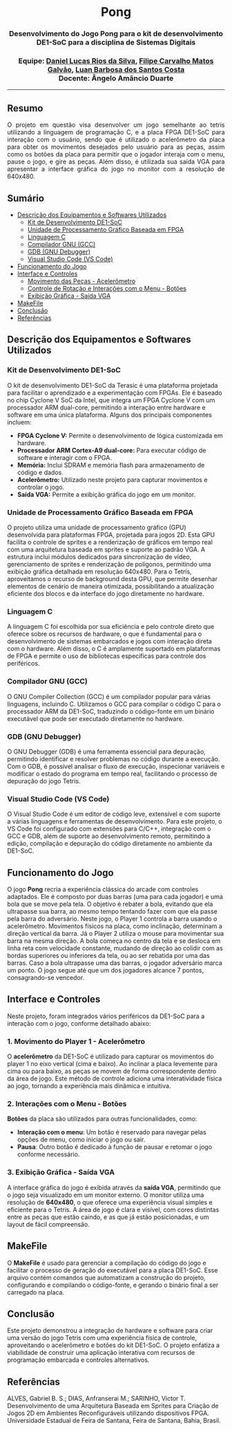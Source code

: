 <h1 align="center"> Pong </h1>
<h3 align="center"> Desenvolvimento do Jogo Pong para o kit de desenvolvimento DE1-SoC para a disciplina de Sistemas Digitais </h3>
<h3 align="center"> Equipe: <a href="https://github.com/Danlrs">Daniel Lucas Rios da Silva</a>, <a href="https://github.com/ripe-glv">Filipe Carvalho Matos Galvão</a>, <a href="https://github.com/luanbsc">Luan Barbosa dos Santos Costa</a><br>
Docente: Ângelo Amâncio Duarte </h3>
<hr>

<div align="justify"> 
<h2> Resumo </h2>
O projeto em questão visa desenvolver um jogo semelhante ao tetris utilizando a linguagem de programação C, e a placa FPGA DE1-SoC para interação com o usuário, sendo que é utilizado o acelerômetro da placa para obter os movimentos desejados pelo usuário para as peças, assim como os botões da placa para permitir que o jogador interaja com o menu, pause o jogo, e gire as peças. Além disso, é utilizada sua saída VGA para apresentar a interface gráfica do jogo no monitor com a resolução de 640x480.
</div>

<h2> Sumário </h2>

- [Descrição dos Equipamentos e Softwares Utilizados](#descrição-dos-equipamentos-e-softwares-utilizados)
  - [Kit de Desenvolvimento DE1-SoC](#kit-de-desenvolvimento-de1-soc)
  - [Unidade de Processamento Gráfico Baseada em FPGA](#unidade-de-processamento-gráfico-baseada-em-fpga)
  - [Linguagem C](#linguagem-c)
  - [Compilador GNU (GCC)](#compilador-gnu-gcc)
  - [GDB (GNU Debugger)](#gdb-gnu-debugger)
  - [Visual Studio Code (VS Code)](#visual-studio-code-vs-code)
- [Funcionamento do Jogo](#funcionamento-do-jogo)
- [Interface e Controles](#interface-e-controles)
  - [Movimento das Peças - Acelerômetro](#movimento-das-peças---acelerômetro)
  - [Controle de Rotação e Interações com o Menu - Botões](#controle-de-rotação-e-interações-com-o-menu---botões)
  - [Exibição Gráfica - Saída VGA](#exibição-gráfica---saída-vga)
- [MakeFile](#makefile)
- [Conclusão](#conclusão)
- [Referências](#referências)

<h2 id="descrição-dos-equipamentos-e-softwares-utilizados">Descrição dos Equipamentos e Softwares Utilizados</h2>

<h3 id="kit-de-desenvolvimento-de1-soc">Kit de Desenvolvimento DE1-SoC</h3>
<p>O kit de desenvolvimento DE1-SoC da Terasic é uma plataforma projetada para facilitar o aprendizado e a experimentação com FPGAs. Ele é baseado no chip Cyclone V SoC da Intel, que integra um FPGA Cyclone V com um processador ARM dual-core, permitindo a interação entre hardware e software em uma única plataforma. Alguns dos principais componentes incluem:</p>
<ul>
  <li><strong>FPGA Cyclone V:</strong> Permite o desenvolvimento de lógica customizada em hardware.</li>
  <li><strong>Processador ARM Cortex-A9 dual-core:</strong> Para executar código de software e interagir com o FPGA.</li>
  <li><strong>Memória:</strong> Inclui SDRAM e memória flash para armazenamento de código e dados.</li>
  <li><strong>Acelerômetro:</strong> Utilizado neste projeto para capturar movimentos e controlar o jogo.</li>
  <li><strong>Saída VGA:</strong> Permite a exibição gráfica do jogo em um monitor.</li>
</ul>

<h3 id="unidade-de-processamento-gráfico-baseada-em-fpga">Unidade de Processamento Gráfico Baseada em FPGA</h3>
<p>O projeto utiliza uma unidade de processamento gráfico (GPU) desenvolvida para plataformas FPGA, projetada para jogos 2D. Esta GPU facilita o controle de sprites e a renderização de gráficos em tempo real com uma arquitetura baseada em sprites e suporte ao padrão VGA. A estrutura inclui módulos dedicados para sincronização de vídeo, gerenciamento de sprites e renderização de polígonos, permitindo uma exibição gráfica detalhada em resolução 640x480. Para o Tetris, aproveitamos o recurso de background desta GPU, que permite desenhar elementos de cenário de maneira otimizada, possibilitando a atualização eficiente dos blocos e da interface do jogo diretamente no hardware.</p>

<h3 id="linguagem-c">Linguagem C</h3>
<p>A linguagem C foi escolhida por sua eficiência e pelo controle direto que oferece sobre os recursos de hardware, o que é fundamental para o desenvolvimento de sistemas embarcados e jogos com interação direta com o hardware. Além disso, o C é amplamente suportado em plataformas de FPGA e permite o uso de bibliotecas específicas para controle dos periféricos.</p>

<h3 id="compilador-gnu-gcc">Compilador GNU (GCC)</h3>
<p>O GNU Compiler Collection (GCC) é um compilador popular para várias linguagens, incluindo C. Utilizamos o GCC para compilar o código C para o processador ARM da DE1-SoC, traduzindo o código-fonte em um binário executável que pode ser executado diretamente no hardware.</p>

<h3 id="gdb-gnu-debugger">GDB (GNU Debugger)</h3>
<p>O GNU Debugger (GDB) é uma ferramenta essencial para depuração, permitindo identificar e resolver problemas no código durante a execução. Com o GDB, é possível analisar o fluxo de execução, inspecionar variáveis e modificar o estado do programa em tempo real, facilitando o processo de depuração do jogo Tetris.</p>

<h3 id="visual-studio-code-vs-code">Visual Studio Code (VS Code)</h3>
<p>O Visual Studio Code é um editor de código leve, extensível e com suporte a várias linguagens e ferramentas de desenvolvimento. Para este projeto, o VS Code foi configurado com extensões para C/C++, integração com o GCC e GDB, além de suporte ao desenvolvimento remoto, permitindo a edição, compilação e depuração do código diretamente no ambiente da DE1-SoC.</p>

<h2 id="funcionamento-do-jogo">Funcionamento do Jogo</h2>
<p>O jogo <strong>Pong</strong> recria a experiência clássica do arcade com controles adaptados. Ele é composto por duas barras (uma para cada jogador) e uma bola que se move pela tela. O objetivo é rebater a bola, evitando que ela ultrapasse sua barra, ao mesmo tempo tentando fazer com que ela passe pela barra do adversário. Neste jogo, o Player 1 controla a barra usando o acelerômetro. Movimentos físicos na placa, como inclinação, determinam a direção vertical da barra. Já o Player 2 utiliza o mouse para movimentar sua barra na mesma direção. A bola começa no centro da tela e se desloca em linha reta com velocidade constante, mudando de direção ao colidir com as bordas superiores ou inferiores da tela, ou ao ser rebatida por uma das barras. Caso a bola ultrapasse uma das barras, o jogador adversário marca um ponto. O jogo segue até que um dos jogadores alcance 7 pontos, consagrando-se vencedor.</p>

<h2 id="interface-e-controles">Interface e Controles</h2>
<p>Neste projeto, foram integrados vários periféricos da DE1-SoC para a interação com o jogo, conforme detalhado abaixo:</p>

<h3 id="movimento-das-peças---acelerômetro">1. Movimento do Player 1 - Acelerômetro</h3>
<p>O <strong>acelerômetro</strong> da DE1-SoC é utilizado para capturar os movimentos do player 1 no eixo vertical (cima e baixo). Ao inclinar a placa levemente para cima ou para baixo, as peças se movem de forma correspondente dentro da área de jogo. Este método de controle adiciona uma interatividade física ao jogo, tornando a experiência mais dinâmica e intuitiva.</p>

<h3 id="controle-de-rotação-e-interações-com-o-menu---botões">2. Interações com o Menu - Botões</h3>
<p><strong>Botões</strong> da placa são utilizados para outras funcionalidades, como:</p>
<ul>
<li><strong>Interação com o menu</strong>: Um botão é reservado para navegar pelas opções de menu, como iniciar o jogo ou sair.</li>
<li><strong>Pausa</strong>: Outro botão é dedicado à função de pausar e retomar o jogo conforme necessário.</li>
</ul>

<h3 id="exibição-gráfica---saída-vga">3. Exibição Gráfica - Saída VGA</h3>
<p>A interface gráfica do jogo é exibida através da <strong>saída VGA</strong>, permitindo que o jogo seja visualizado em um monitor externo. O monitor utiliza uma resolução de <strong>640x480</strong>, o que oferece uma experiência visual simples e eficiente para o Tetris. A área de jogo é clara e visível, com cores distintas entre as peças que estão caindo, e as que já estão posicionadas, e um layout de fácil compreensão.</p>

<h2 id="makefile">MakeFile</h2>
<p>O <strong>MakeFile</strong> é usado para gerenciar a compilação do código do jogo e facilitar o processo de geração do executável para a placa DE1-SoC. Esse arquivo contém comandos que automatizam a construção do projeto, configurando e compilando o código-fonte, e gerando o binário final a ser carregado na placa.</p>

<h2 id="conclusão">Conclusão</h2>
<p>Este projeto demonstrou a integração de hardware e software para criar uma versão do jogo Tetris com uma experiência física de controle, aproveitando o acelerômetro e botões do kit DE1-SoC. O projeto enfatiza a viabilidade de construir uma aplicação interativa com recursos de programação embarcada e controles alternativos.</p>

<h2 id="referências">Referências</h2>
<p>ALVES, Gabriel B. S.; DIAS, Anfranserai M.; SARINHO, Victor T. Desenvolvimento de uma Arquitetura Baseada em Sprites para Criação de Jogos 2D em Ambientes Reconfiguráveis utilizando dispositivos FPGA. Universidade Estadual de Feira de Santana, Feira de Santana, Bahia, Brasil.</p>

